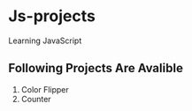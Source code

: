 # Js-projects
Learning JavaScript
<br>
## Following Projects Are Avalible 
1. Color Flipper
2. Counter
